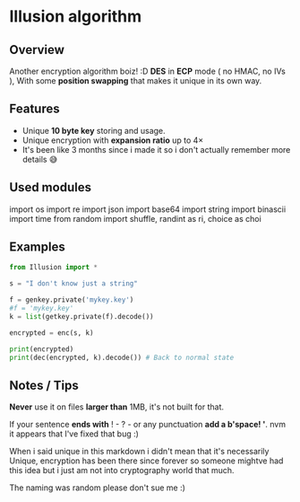 # Illusion algorithm

## Overview
Another encryption algorithm boiz! :D
**DES** in **ECP** mode ( no HMAC, no IVs ),
With some **position swapping** that makes it unique in its own way.

## Features
- Unique **10 byte key** storing and usage.
- Unique encryption with **expansion ratio** up to 4×
- It's been like 3 months since i made it so i don't actually remember more details 😅

## Used modules
import os
import re
import json
import base64
import string
import binascii
import time
from random import shuffle, randint as ri, choice as choi

## Examples
```python
from Illusion import *

s = "I don't know just a string"

f = genkey.private('mykey.key')
#f = 'mykey.key'
k = list(getkey.private(f).decode())

encrypted = enc(s, k)

print(encrypted)
print(dec(encrypted, k).decode()) # Back to normal state
```

## Notes / Tips
**Never** use it on files **larger than** 1MB, it's not built for that.

If your sentence **ends with** ! - ? - or any punctuation **add a b'space! '**. nvm it appears that I've fixed that bug :)

When i said unique in this markdown i didn't mean that it's necessarily Unique, encryption has been there since forever so someone mightve had this idea but i just am not into cryptography world that much.

The naming was random please don't sue me :)